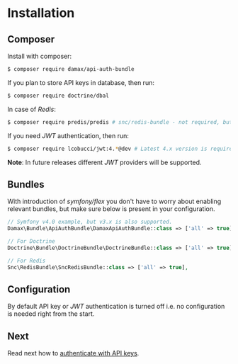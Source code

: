 # Installation

## Composer

Install with composer:

```bash
$ composer require damax/api-auth-bundle
```

If you plan to store API keys in database, then run:

```bash
$ composer require doctrine/dbal
```

In case of _Redis_:

```bash
$ composer require predis/predis # snc/redis-bundle - not required, but recommended.
```

If you need _JWT_ authentication, then run:

```bash
$ composer require lcobucci/jwt:4.*@dev # Latest 4.x version is required.
```

__Note__: In future releases different _JWT_ providers will be supported.

## Bundles

With introduction of _symfony/flex_ you don't have to worry about enabling relevant bundles, but make sure below is present in your configuration.

```php
// Symfony v4.0 example, but v3.x is also supported.
Damax\Bundle\ApiAuthBundle\DamaxApiAuthBundle::class => ['all' => true],

// For Doctrine
Doctrine\Bundle\DoctrineBundle\DoctrineBundle::class => ['all' => true],

// For Redis
Snc\RedisBundle\SncRedisBundle::class => ['all' => true],
```

## Configuration

By default API key or _JWT_ authentication is turned off i.e. no configuration is needed right from the start.

## Next

Read next how to [authenticate with API keys](api-key.md).
